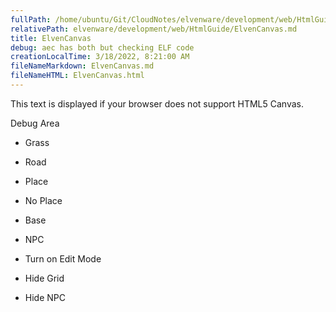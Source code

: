 ```yaml
---
fullPath: /home/ubuntu/Git/CloudNotes/elvenware/development/web/HtmlGuide/ElvenCanvas.md
relativePath: elvenware/development/web/HtmlGuide/ElvenCanvas.md
title: ElvenCanvas
debug: aec has both but checking ELF code
creationLocalTime: 3/18/2022, 8:21:00 AM
fileNameMarkdown: ElvenCanvas.md
fileNameHTML: ElvenCanvas.html
---
```


<!-- toc -->
<!-- tocstop -->

This text is displayed if your browser does not support HTML5 Canvas.

Debug Area

-   Grass
-   Road
-   Place
-   No Place

-   Base
-   NPC

-   Turn on Edit Mode
-   Hide Grid
-   Hide NPC

